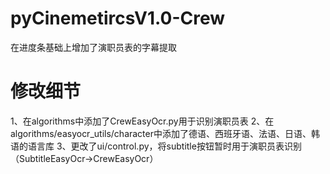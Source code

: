 # pyCinemetircsV1.0-Crew
在进度条基础上增加了演职员表的字幕提取

# 修改细节
1、在algorithms中添加了CrewEasyOcr.py用于识别演职员表
2、在algorithms/easyocr_utils/character中添加了德语、西班牙语、法语、日语、韩语的语言库
3、更改了ui/control.py，将subtitle按钮暂时用于演职员表识别（SubtitleEasyOcr->CrewEasyOcr）
